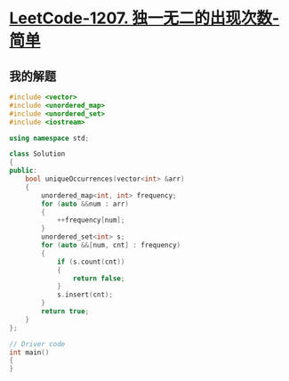 # [LeetCode-1207. 独一无二的出现次数-简单](https://leetcode.cn/problems/unique-number-of-occurrences/)



## 我的解题

```c++
#include <vector>
#include <unordered_map>
#include <unordered_set>
#include <iostream>

using namespace std;

class Solution
{
public:
    bool uniqueOccurrences(vector<int> &arr)
    {
        unordered_map<int, int> frequency;
        for (auto &&num : arr)
        {
            ++frequency[num];
        }
        unordered_set<int> s;
        for (auto &&[num, cnt] : frequency)
        {
            if (s.count(cnt))
            {
                return false;
            }
            s.insert(cnt);
        }
        return true;
    }
};

// Driver code
int main()
{
}

```

